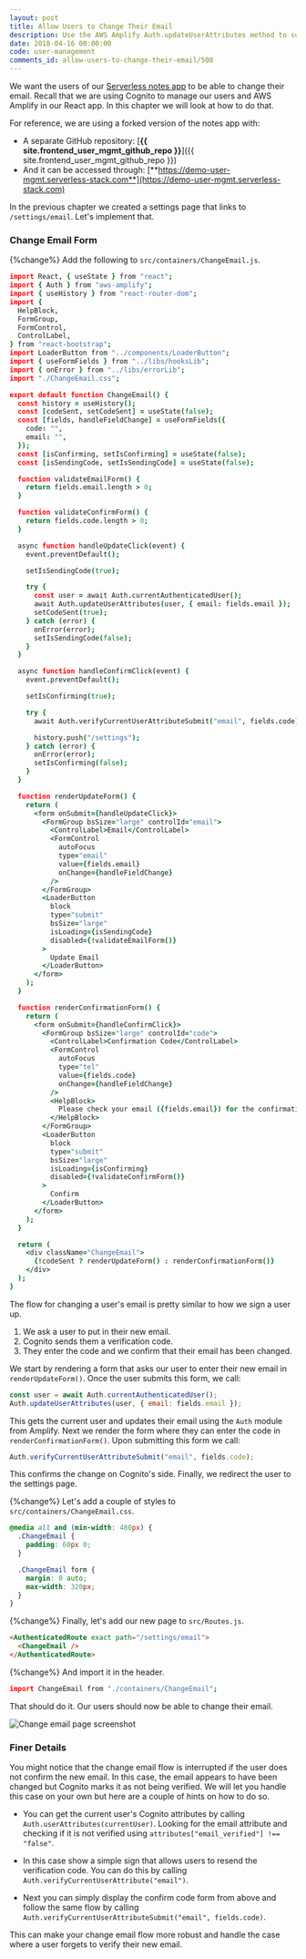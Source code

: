 ```yaml
---
layout: post
title: Allow Users to Change Their Email
description: Use the AWS Amplify Auth.updateUserAttributes method to support change email functionality in our Serverless React app. This triggers Cognito to help our users change their email.
date: 2018-04-16 00:00:00
code: user-management
comments_id: allow-users-to-change-their-email/508
---
```


We want the users of our [Serverless notes app](https://demo.serverless-stack.com) to be able to change their email. Recall that we are using Cognito to manage our users and AWS Amplify in our React app. In this chapter we will look at how to do that.

For reference, we are using a forked version of the notes app with:

- A separate GitHub repository: [**{{ site.frontend_user_mgmt_github_repo }}**]({{ site.frontend_user_mgmt_github_repo }})
- And it can be accessed through: [**https://demo-user-mgmt.serverless-stack.com**](https://demo-user-mgmt.serverless-stack.com)

In the previous chapter we created a settings page that links to `/settings/email`. Let's implement that.

### Change Email Form

{%change%} Add the following to `src/containers/ChangeEmail.js`.

``` coffee
import React, { useState } from "react";
import { Auth } from "aws-amplify";
import { useHistory } from "react-router-dom";
import {
  HelpBlock,
  FormGroup,
  FormControl,
  ControlLabel,
} from "react-bootstrap";
import LoaderButton from "../components/LoaderButton";
import { useFormFields } from "../libs/hooksLib";
import { onError } from "../libs/errorLib";
import "./ChangeEmail.css";

export default function ChangeEmail() {
  const history = useHistory();
  const [codeSent, setCodeSent] = useState(false);
  const [fields, handleFieldChange] = useFormFields({
    code: "",
    email: "",
  });
  const [isConfirming, setIsConfirming] = useState(false);
  const [isSendingCode, setIsSendingCode] = useState(false);

  function validateEmailForm() {
    return fields.email.length > 0;
  }

  function validateConfirmForm() {
    return fields.code.length > 0;
  }

  async function handleUpdateClick(event) {
    event.preventDefault();

    setIsSendingCode(true);

    try {
      const user = await Auth.currentAuthenticatedUser();
      await Auth.updateUserAttributes(user, { email: fields.email });
      setCodeSent(true);
    } catch (error) {
      onError(error);
      setIsSendingCode(false);
    }
  }

  async function handleConfirmClick(event) {
    event.preventDefault();

    setIsConfirming(true);

    try {
      await Auth.verifyCurrentUserAttributeSubmit("email", fields.code);

      history.push("/settings");
    } catch (error) {
      onError(error);
      setIsConfirming(false);
    }
  }

  function renderUpdateForm() {
    return (
      <form onSubmit={handleUpdateClick}>
        <FormGroup bsSize="large" controlId="email">
          <ControlLabel>Email</ControlLabel>
          <FormControl
            autoFocus
            type="email"
            value={fields.email}
            onChange={handleFieldChange}
          />
        </FormGroup>
        <LoaderButton
          block
          type="submit"
          bsSize="large"
          isLoading={isSendingCode}
          disabled={!validateEmailForm()}
        >
          Update Email
        </LoaderButton>
      </form>
    );
  }

  function renderConfirmationForm() {
    return (
      <form onSubmit={handleConfirmClick}>
        <FormGroup bsSize="large" controlId="code">
          <ControlLabel>Confirmation Code</ControlLabel>
          <FormControl
            autoFocus
            type="tel"
            value={fields.code}
            onChange={handleFieldChange}
          />
          <HelpBlock>
            Please check your email ({fields.email}) for the confirmation code.
          </HelpBlock>
        </FormGroup>
        <LoaderButton
          block
          type="submit"
          bsSize="large"
          isLoading={isConfirming}
          disabled={!validateConfirmForm()}
        >
          Confirm
        </LoaderButton>
      </form>
    );
  }

  return (
    <div className="ChangeEmail">
      {!codeSent ? renderUpdateForm() : renderConfirmationForm()}
    </div>
  );
}
```

The flow for changing a user's email is pretty similar to how we sign a user up.

1. We ask a user to put in their new email.
2. Cognito sends them a verification code.
3. They enter the code and we confirm that their email has been changed.

We start by rendering a form that asks our user to enter their new email in `renderUpdateForm()`. Once the user submits this form, we call:

``` js
const user = await Auth.currentAuthenticatedUser();
Auth.updateUserAttributes(user, { email: fields.email });
```

This gets the current user and updates their email using the `Auth` module from Amplify. Next we render the form where they can enter the code in `renderConfirmationForm()`. Upon submitting this form we call:

``` js
Auth.verifyCurrentUserAttributeSubmit("email", fields.code);
```

This confirms the change on Cognito's side. Finally, we redirect the user to the settings page.

{%change%} Let's add a couple of styles to `src/containers/ChangeEmail.css`.

``` css
@media all and (min-width: 480px) {
  .ChangeEmail {
    padding: 60px 0;
  }

  .ChangeEmail form {
    margin: 0 auto;
    max-width: 320px;
  }
}
```

{%change%} Finally, let's add our new page to `src/Routes.js`.

``` html
<AuthenticatedRoute exact path="/settings/email">
  <ChangeEmail />
</AuthenticatedRoute>
```

{%change%} And import it in the header.

``` coffee
import ChangeEmail from "./containers/ChangeEmail";
```

That should do it. Our users should now be able to change their email.

![Change email page screenshot](/assets/user-management/change-email-page.png)

### Finer Details

You might notice that the change email flow is interrupted if the user does not confirm the new email. In this case, the email appears to have been changed but Cognito marks it as not being verified. We will let you handle this case on your own but here are a couple of hints on how to do so.

- You can get the current user's Cognito attributes by calling `Auth.userAttributes(currentUser)`. Looking for the email attribute and checking if it is not verified using `attributes["email_verified"] !== "false"`.

- In this case show a simple sign that allows users to resend the verification code. You can do this by calling `Auth.verifyCurrentUserAttribute("email")`.

- Next you can simply display the confirm code form from above and follow the same flow by calling `Auth.verifyCurrentUserAttributeSubmit("email", fields.code)`.

This can make your change email flow more robust and handle the case where a user forgets to verify their new email.
